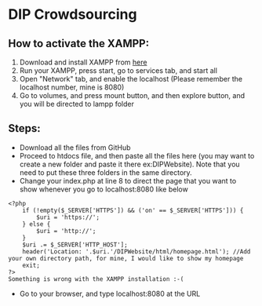 # DIP Crowdsourcing

## How to activate the XAMPP:
1) Download and install XAMPP from [here](https://www.apachefriends.org/download.html)
2) Run your XAMPP, press start, go to services tab, and start all
3) Open "Network" tab, and enable the localhost (Please remember the localhost number, mine is 8080)
4) Go to volumes, and press mount button, and then explore button, and you will be directed to lampp folder
    
## Steps:
* Download all the files from GitHub
* Proceed to htdocs file, and then paste all the files here (you may want to create a new folder and paste it there ex:DIPWebsite). Note that you need to put these three folders in the same directory.
* Change your index.php at line 8 to direct the page that you want to show whenever you go to localhost:8080 like below
```
<?php
    if (!empty($_SERVER['HTTPS']) && ('on' == $_SERVER['HTTPS'])) {
	    $uri = 'https://';
	} else {
        $uri = 'http://';
	}
	$uri .= $_SERVER['HTTP_HOST'];
	header('Location: '.$uri.'/DIPWebsite/html/homepage.html'); //Add your own directory path, for mine, I would like to show my homepage
	exit;
?>
Something is wrong with the XAMPP installation :-(
```
* Go to your browser, and type localhost:8080 at the URL